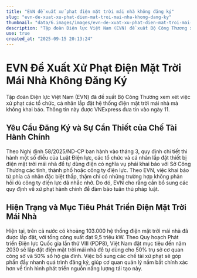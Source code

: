 ```yaml
---
title: "EVN đề xuất xử phạt điện mặt trời mái nhà không đăng ký"
slug: "evn-de-xuat-xu-phat-dien-mat-troi-mai-nha-khong-dang-ky"
thumbnail: "data/6.images/images/evn-de-xuat-xu-phat-dien-mat-troi-mai-nha-khong-dang-ky.webp"
description: "Tập đoàn Điện lực Việt Nam (EVN) đề xuất Bộ Công Thương xem xét xử phạt các tổ chức, cá nhân lắp đặt điện mặt trời mái nhà tự dùng mà không đăng ký, nhấn mạnh sự cần thiết của các chế tài hành chính."
use: true
created_at: "2025-09-15 20:13:24"
---
```


# EVN Đề Xuất Xử Phạt Điện Mặt Trời Mái Nhà Không Đăng Ký

Tập đoàn Điện lực Việt Nam (EVN) đã đề xuất Bộ Công Thương xem xét việc xử phạt các tổ chức, cá nhân lắp đặt hệ thống điện mặt trời mái nhà mà không khai báo. Thông tin này được VNExpress đưa tin vào ngày 11.

## Yêu Cầu Đăng Ký và Sự Cần Thiết của Chế Tài Hành Chính

Theo Nghị định 58/2025/ND-CP ban hành vào tháng 3, quy định chi tiết thi hành một số điều của Luật Điện lực, các tổ chức và cá nhân lắp đặt thiết bị điện mặt trời mái nhà để tự dùng điện có nghĩa vụ phải khai báo với Sở Công Thương các tỉnh, thành phố hoặc công ty điện lực. Theo EVN, việc khai báo từ phía cá nhân đặc biệt thấp, thậm chí có những trường hợp không phản hồi dù công ty điện lực đã nhắc nhở. Do đó, EVN cho rằng cần bổ sung các quy định về xử phạt hành chính để đảm bảo tuân thủ pháp luật.

## Hiện Trạng và Mục Tiêu Phát Triển Điện Mặt Trời Mái Nhà

Hiện tại, trên cả nước có khoảng 103.000 hệ thống điện mặt trời mái nhà đã được lắp đặt, với tổng công suất đạt 9,5 triệu kW. Theo Quy hoạch Phát triển Điện lực Quốc gia lần thứ VIII (PDP8), Việt Nam đặt mục tiêu đến năm 2030 sẽ lắp đặt điện mặt trời mái nhà để tự dùng cho 50% trụ sở cơ quan công sở và 50% số hộ gia đình. Việc bổ sung các chế tài xử phạt sẽ góp phần đẩy nhanh quá trình đăng ký, giúp cơ quan quản lý nắm bắt chính xác hơn về tình hình phát triển nguồn năng lượng tái tạo này.

